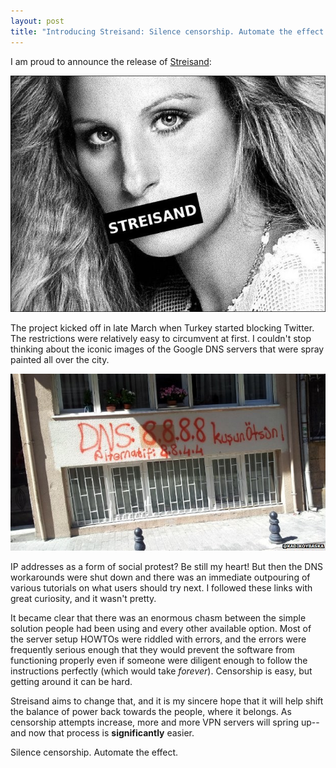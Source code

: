 ```yaml
---
layout: post
title: "Introducing Streisand: Silence censorship. Automate the effect."
---
```

I am proud to announce the release of [Streisand](https://github.com/jlund/streisand):

[![Streisand logo](/assets/2014-07-24-introducing-streisand/streisand.jpg "Silence censorship. Automate the effect.")](https://github.com/jlund/streisand)

The project kicked off in late March when Turkey started blocking Twitter. The restrictions were relatively easy to circumvent at first. I couldn't stop thinking about the iconic images of the Google DNS servers that were spray painted all over the city.

![DNS graffiti](/assets/2014-07-24-introducing-streisand/dns-graffiti.jpg)

IP addresses as a form of social protest? Be still my heart! But then the DNS workarounds were shut down and there was an immediate outpouring of various tutorials on what users should try next. I followed these links with great curiosity, and it wasn't pretty.

It became clear that there was an enormous chasm between the simple solution people had been using and every other available option. Most of the server setup HOWTOs were riddled with errors, and the errors were frequently serious enough that they would prevent the software from functioning properly even if someone were diligent enough to follow the instructions perfectly (which would take *forever*). Censorship is easy, but getting around it can be hard.

Streisand aims to change that, and it is my sincere hope that it will help shift the balance of power back towards the people, where it belongs. As censorship attempts increase, more and more VPN servers will spring up--and now that process is **significantly** easier.

Silence censorship. Automate the effect.
